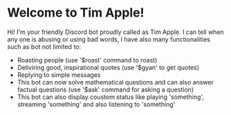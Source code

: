 # Welcome to Tim Apple!

Hi! I'm your friendly Discord bot proudly called as Tim Apple. I can tell when any one is abusing or using bad words, I have also many functionalities such as bot not limited to:

- Roasting people (use '$roast' command to roast)
- Deliviring good, inspirational quotes (use '$gyan' to get quotes)
- Replying to simple messages
- This bot can now solve mathematical questions and can also answer factual questions (use '$ask' command for asking a question)
- This bot can also display coustom status like playing 'something', streaming 'something' and also listening  to 'something'
